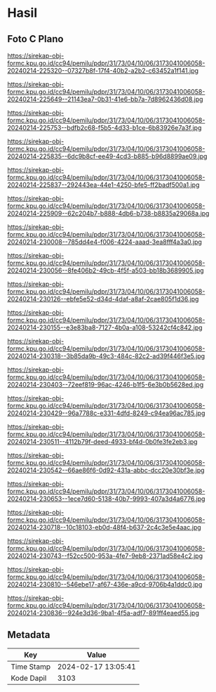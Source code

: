 # Hasil

## Foto C Plano

https://sirekap-obj-formc.kpu.go.id/cc94/pemilu/pdpr/31/73/04/10/06/3173041006058-20240214-225320--07327b8f-17f4-40b2-a2b2-c63452a1f141.jpg

https://sirekap-obj-formc.kpu.go.id/cc94/pemilu/pdpr/31/73/04/10/06/3173041006058-20240214-225649--21143ea7-0b31-41e6-bb7a-7d8962436d08.jpg

https://sirekap-obj-formc.kpu.go.id/cc94/pemilu/pdpr/31/73/04/10/06/3173041006058-20240214-225753--bdfb2c68-f5b5-4d33-b1ce-6b83926e7a3f.jpg

https://sirekap-obj-formc.kpu.go.id/cc94/pemilu/pdpr/31/73/04/10/06/3173041006058-20240214-225835--6dc9b8cf-ee49-4cd3-b885-b96d8899ae09.jpg

https://sirekap-obj-formc.kpu.go.id/cc94/pemilu/pdpr/31/73/04/10/06/3173041006058-20240214-225837--292443ea-44e1-4250-bfe5-ff2badf500a1.jpg

https://sirekap-obj-formc.kpu.go.id/cc94/pemilu/pdpr/31/73/04/10/06/3173041006058-20240214-225909--62c204b7-b888-4db6-b738-b8835a29068a.jpg

https://sirekap-obj-formc.kpu.go.id/cc94/pemilu/pdpr/31/73/04/10/06/3173041006058-20240214-230008--785dd4e4-f006-4224-aaad-3ea8fff4a3a0.jpg

https://sirekap-obj-formc.kpu.go.id/cc94/pemilu/pdpr/31/73/04/10/06/3173041006058-20240214-230056--8fe406b2-49cb-4f5f-a503-bb18b3689905.jpg

https://sirekap-obj-formc.kpu.go.id/cc94/pemilu/pdpr/31/73/04/10/06/3173041006058-20240214-230126--ebfe5e52-d34d-4daf-a8af-2cae805f1d36.jpg

https://sirekap-obj-formc.kpu.go.id/cc94/pemilu/pdpr/31/73/04/10/06/3173041006058-20240214-230155--e3e83ba8-7127-4b0a-a108-53242cf4c842.jpg

https://sirekap-obj-formc.kpu.go.id/cc94/pemilu/pdpr/31/73/04/10/06/3173041006058-20240214-230318--3b85da9b-49c3-484c-82c2-ad39f446f3e5.jpg

https://sirekap-obj-formc.kpu.go.id/cc94/pemilu/pdpr/31/73/04/10/06/3173041006058-20240214-230403--72eef819-96ac-4246-b1f5-6e3b0b5628ed.jpg

https://sirekap-obj-formc.kpu.go.id/cc94/pemilu/pdpr/31/73/04/10/06/3173041006058-20240214-230429--96a7788c-e331-4dfd-8249-c94ea96ac785.jpg

https://sirekap-obj-formc.kpu.go.id/cc94/pemilu/pdpr/31/73/04/10/06/3173041006058-20240214-230511--4112b79f-deed-4933-bf4d-0b0fe3fe2eb3.jpg

https://sirekap-obj-formc.kpu.go.id/cc94/pemilu/pdpr/31/73/04/10/06/3173041006058-20240214-230542--66ae86f6-0d92-431a-abbc-dcc20e30bf3e.jpg

https://sirekap-obj-formc.kpu.go.id/cc94/pemilu/pdpr/31/73/04/10/06/3173041006058-20240214-230653--1ece7d60-5138-40b7-9993-407a3d4a6776.jpg

https://sirekap-obj-formc.kpu.go.id/cc94/pemilu/pdpr/31/73/04/10/06/3173041006058-20240214-230718--10c18103-eb0d-48f4-b637-2c4c3e5e4aac.jpg

https://sirekap-obj-formc.kpu.go.id/cc94/pemilu/pdpr/31/73/04/10/06/3173041006058-20240214-230743--f52cc500-953a-4fe7-9eb8-2371ad58e4c2.jpg

https://sirekap-obj-formc.kpu.go.id/cc94/pemilu/pdpr/31/73/04/10/06/3173041006058-20240214-230810--546ebe17-af67-436e-a9cd-9706b4a1ddc0.jpg

https://sirekap-obj-formc.kpu.go.id/cc94/pemilu/pdpr/31/73/04/10/06/3173041006058-20240214-230836--924e3d36-9ba1-4f5a-adf7-891ff4eaed55.jpg


## Metadata

| Key        | Value               |
| ---------- | ------------------- |
| Time Stamp | 2024-02-17 13:05:41 |
| Kode Dapil | 3103                |




